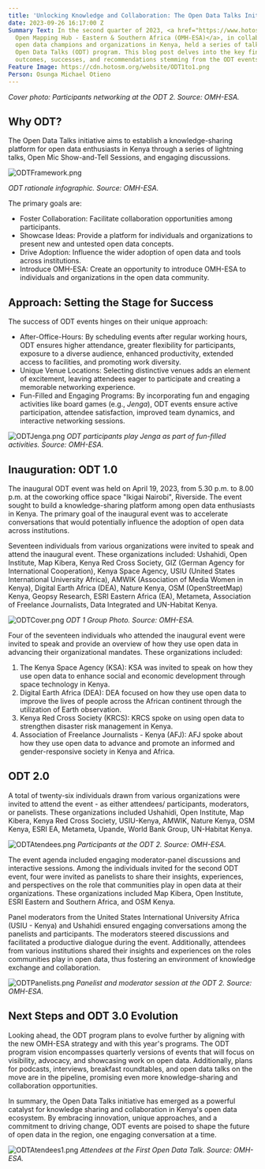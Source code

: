 ```yaml
---
title: 'Unlocking Knowledge and Collaboration: The Open Data Talks Initiative'
date: 2023-09-26 16:17:00 Z
Summary Text: In the second quarter of 2023, <a href="https://www.hotosm.org/hubs/open-mapping-hub-eastern-and-southern-africa">HOT’s
  Open Mapping Hub - Eastern & Southern Africa (OMH-ESA)</a>, in collaboration with
  open data champions and organizations in Kenya, held a series of talks under the
  Open Data Talks (ODT) program. This blog post delves into the key findings, challenges,
  outcomes, successes, and recommendations stemming from the ODT events.
Feature Image: https://cdn.hotosm.org/website/ODT1to1.png
Person: Osunga Michael Otieno
---
```


*Cover photo: Participants networking at the ODT 2. Source: OMH-ESA.*

## Why ODT?

The Open Data Talks initiative aims to establish a knowledge-sharing platform for open data enthusiasts in Kenya through a series of lightning talks, Open Mic Show-and-Tell Sessions, and engaging discussions. 

![ODTFramework.png](https://cdn.hotosm.org/website/ODTFramework.png)

*ODT rationale infographic. Source: OMH-ESA.*

The primary goals are:
* Foster Collaboration: Facilitate collaboration opportunities among participants.
* Showcase Ideas: Provide a platform for individuals and organizations to present new and untested open data concepts.
* Drive Adoption: Influence the wider adoption of open data and tools across institutions.
* Introduce OMH-ESA: Create an opportunity to introduce OMH-ESA to individuals and organizations in the open data community.

## Approach: Setting the Stage for Success

The success of ODT events hinges on their unique approach:
* After-Office-Hours: By scheduling events after regular working hours, ODT ensures higher attendance, greater flexibility for participants, exposure to a diverse audience, enhanced productivity, extended access to facilities, and promoting work diversity.
* Unique Venue Locations: Selecting distinctive venues adds an element of excitement, leaving attendees eager to participate and creating a memorable networking experience.
* Fun-Filled and Engaging Programs: By incorporating fun and engaging activities like board games (e.g., *Jenga*), ODT events ensure active participation, attendee satisfaction, improved team dynamics, and interactive networking sessions.

![ODTJenga.png](https://cdn.hotosm.org/website/ODTJenga.png)
*ODT participants play Jenga as part of fun-filled activities. Source: OMH-ESA.*

## Inauguration: ODT 1.0

The inaugural ODT event was held on April 19, 2023, from 5.30 p.m. to 8.00 p.m. at the coworking office space "Ikigai Nairobi", Riverside. The event sought to build a knowledge-sharing platform among open data enthusiasts in Kenya. The primary goal of the inaugural event was to accelerate conversations that would potentially influence the adoption of open data across institutions.

Seventeen individuals from various organizations were invited to speak and attend the inaugural event. These organizations included: Ushahidi, Open Institute, Map Kibera, Kenya Red Cross Society, GIZ (German Agency for International Cooperation), Kenya Space Agency, USIU (United States International University Africa), AMWIK (Association of Media Women in Kenya), Digital Earth Africa (DEA), Nature Kenya, OSM (OpenStreetMap) Kenya, Geopsy Research, ESRI Eastern Africa (EA), Metameta, Association of Freelance Journalists, Data Integrated and UN-Habitat Kenya.

![ODTCover.png](https://cdn.hotosm.org/website/ODTCover.png)
*ODT 1 Group Photo. Source: OMH-ESA.*

Four of the seventeen individuals who attended the inaugural event were invited to speak and provide an overview of how they use open data in advancing their organizational mandates. These organizations included:

1. The Kenya Space Agency (KSA): KSA was invited to speak on how they use open data to enhance social and economic development through space technology in Kenya.
2. Digital Earth Africa (DEA): DEA focused on how they use open data to improve the lives of people across the African continent through the utilization of Earth observation.
3. Kenya Red Cross Society (KRCS): KRCS spoke on using open data to strengthen disaster risk management in Kenya.
4. Association of Freelance Journalists - Kenya (AFJ): AFJ spoke about how they use open data to advance and promote an informed and gender-responsive society in Kenya and Africa.

## ODT 2.0

A total of twenty-six individuals drawn from various organizations were invited to attend the event - as either attendees/ participants, moderators, or panelists. These organizations included Ushahidi, Open Institute, Map Kibera, Kenya Red Cross Society, USIU-Kenya, AMWIK, Nature Kenya, OSM Kenya, ESRI EA, Metameta, Upande, World Bank Group, UN-Habitat Kenya.

![ODTAtendees.png](https://cdn.hotosm.org/website/ODTAtendees.png)
*Participants at the ODT 2. Source: OMH-ESA.*

The event agenda included engaging moderator-panel discussions and interactive sessions. Among the individuals invited for the second ODT event, four were invited as panelists to share their insights, experiences, and perspectives on the role that communities play in open data at their organizations. These organizations included Map Kibera, Open Institute, ESRI Eastern and Southern Africa, and OSM Kenya.

Panel moderators from the United States International University Africa (USIU - Kenya) and Ushahidi ensured engaging conversations among the panelists and participants. The moderators steered discussions and facilitated a productive dialogue during the event. Additionally, attendees from various institutions shared their insights and experiences on the roles communities play in open data, thus fostering an environment of knowledge exchange and collaboration.

![ODTPanelists.png](https://cdn.hotosm.org/website/ODTPanelists.png)
*Panelist and moderator session at the ODT 2. Source: OMH-ESA.*

## Next Steps and ODT 3.0 Evolution

Looking ahead, the ODT program plans to evolve further by aligning with the new OMH-ESA strategy and with this year's programs. The ODT program vision encompasses quarterly versions of events that will focus on visibility, advocacy, and showcasing work on open data. Additionally, plans for podcasts, interviews, breakfast roundtables, and open data talks on the move are in the pipeline, promising even more knowledge-sharing and collaboration opportunities.

In summary, the Open Data Talks initiative has emerged as a powerful catalyst for knowledge sharing and collaboration in Kenya's open data ecosystem. By embracing innovation, unique approaches, and a commitment to driving change, ODT events are poised to shape the future of open data in the region, one engaging conversation at a time.

![ODTAtendees1.png](https://cdn.hotosm.org/website/ODTAtendees1.png)
*Attendees at the First Open Data Talk. Source: OMH-ESA.*